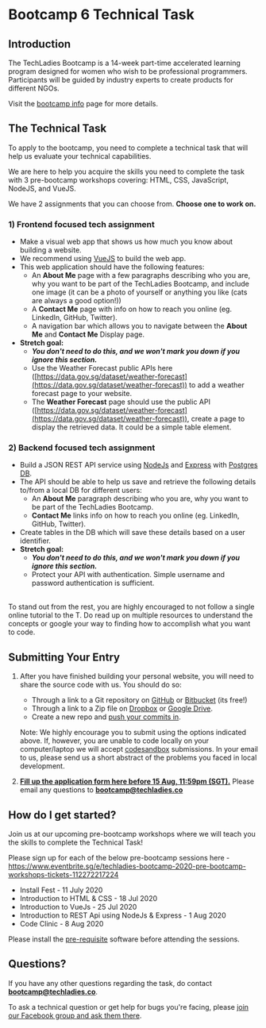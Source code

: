 # Bootcamp 6 Technical Task

## Introduction

The TechLadies Bootcamp is a 14-week part-time accelerated learning program designed for women who wish to be professional programmers. Participants will be guided by industry experts to create products for different NGOs.

Visit the [bootcamp info](http://www.techladies.co/bootcamp-6) page for more details.

## The Technical Task

To apply to the bootcamp, you need to complete a technical task that will help us evaluate your technical capabilities.

We are here to help you acquire the skills you need to complete the task with 3 pre-bootcamp workshops covering: HTML, CSS, JavaScript, NodeJS, and VueJS.

We have 2 assignments that you can choose from. **Choose one to work on.**

### 1) Frontend focused tech assignment

* Make a visual web app that shows us how much you know about building a website.
* We recommend using [VueJS](https://vuejs.org/) to build the web app.
* This web application should have the following features:
    * An **About Me** page with a few paragraphs describing who you are, why you want to be part of the TechLadies Bootcamp, and include one image (it can be a photo of yourself or anything you like (cats are always a good option!))
    * A **Contact Me** page with info on how to reach you online (eg. LinkedIn, GitHub, Twitter).
    * A navigation bar which allows you to navigate between the **About Me** and **Contact Me** Display page.
* **Stretch goal:**
    * ***You don't need to do this, and we won't mark you down if you ignore this section.***
    * Use the Weather Forecast public APIs here ([https://data.gov.sg/dataset/weather-forecast](https://data.gov.sg/dataset/weather-forecast)) to add a weather forecast page to your website.
    * The **Weather Forecast** page should use the public API ([https://data.gov.sg/dataset/weather-forecast](https://data.gov.sg/dataset/weather-forecast)), create a page to display the retrieved data. It could be a simple table element.

### 2) Backend focused tech assignment

* Build a JSON REST API service using [NodeJs](https://nodejs.org/en/) and [Express](https://expressjs.com/) with [Postgres DB](https://www.postgresql.org/).
* The API should be able to help us save and retrieve the following details to/from a local DB for different users:
    * An **About Me** paragraph describing who you are, why you want to be part of the TechLadies Bootcamp.
    * **Contact Me** links info on how to reach you online (eg. LinkedIn, GitHub, Twitter).
* Create tables in the DB which will save these details based on a user identifier.
* **Stretch goal:**
    * ***You don't need to do this, and we won't mark you down if you ignore this section.***
    * Protect your API with authentication. Simple username and password authentication is sufficient.

<br>
To stand out from the rest, you are highly encouraged to not follow a single online tutorial to the T. Do read up on multiple resources to understand the concepts or google your way to finding how to accomplish what you want to code.

## Submitting Your Entry

1. After you have finished building your personal website, you will need to share the source code with us. You should do so:
    * Through a link to a Git repository on [GitHub](https://github.com) or [Bitbucket](https://bitbucket.com) (its free!)
    * Through a link to a Zip file on [Dropbox](https://dropbox.com) or [Google Drive](https://drive.google.com).
    * Create a new repo and [push your commits in](https://help.github.com/en/articles/pushing-commits-to-a-remote-repository).  
   
    Note: We highly encourage you to submit using the options indicated above. If, however, you are unable to code locally on your computer/laptop we will accept [codesandbox](https://codesandbox.io/) submissions. In your email to us, please send us a short abstract of the problems you faced in local development. 
2. <b>[Fill up the application form here before 15 Aug, 11:59pm (SGT).](https://docs.google.com/forms/d/e/1FAIpQLSc66jARY5zZctni3kXVXAAhgZTjPqvE8mOvFJJfB-zyH_Q6LQ/viewform)</b> Please email any questions to <b>[bootcamp@techladies.co](mailto:bootcamp@techladies.co)</b>

## How do I get started?

Join us at our upcoming pre-bootcamp workshops where we will teach you the skills to complete the Technical Task!

Please sign up for each of the below pre-bootcamp sessions here - https://www.eventbrite.sg/e/techladies-bootcamp-2020-pre-bootcamp-workshops-tickets-112272217224

* Install Fest - 11 July 2020
* Introduction to HTML & CSS - 18 Jul 2020
* Introduction to VueJs - 25 Jul 2020
* Introduction to REST Api using NodeJs & Express - 1 Aug 2020
* Code Clinic - 8 Aug 2020

Please install the [pre-requisite](pre_requisite_software.md) software before attending the sessions.

## Questions?

If you have any other questions regarding the task, do contact <b>[bootcamp@techladies.co](mailto:bootcamp@techladies.co)</b>.

To ask a technical question or get help for bugs you're facing, please [join our Facebook group and ask them there](https://www.facebook.com/groups/techladiescode).
